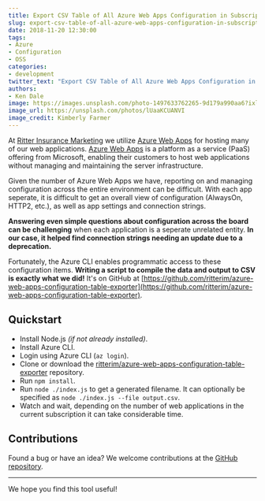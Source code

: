 ```yaml
---
title: Export CSV Table of All Azure Web Apps Configuration in Subscription
slug: export-csv-table-of-all-azure-web-apps-configuration-in-subscription
date: 2018-11-20 12:30:00
tags:
- Azure
- Configuration
- OSS
categories:
- development
twitter_text: "Export CSV Table of All Azure Web Apps Configuration in Subscription"
authors: 
- Ken Dale
image: https://images.unsplash.com/photo-1497633762265-9d179a990aa6?ixlib=rb-0.3.5&s=4a647d42fac71c6e8e5ae5f45fe2d4c8&auto=format&fit=crop&w=2252&q=80
image_url: https://unsplash.com/photos/lUaaKCUANVI
image_credit: Kimberly Farmer
---
```


At [Ritter Insurance Marketing](https://www.ritterim.com/) we utilize [Azure Web Apps](https://azure.microsoft.com/en-us/documentation/articles/app-service-web-overview/) for hosting many of our web applications. [Azure Web Apps](https://azure.microsoft.com/en-us/documentation/articles/app-service-web-overview/) is a platform as a service (PaaS) offering from Microsoft, enabling their customers to host web applications without managing and maintaining the server infrastructure.

Given the number of Azure Web Apps we have, reporting on and managing configuration across the entire environment can be difficult. With each app seperate, it is difficult to get an overall view of configuration (AlwaysOn, HTTP2, etc.), as well as app settings and connection strings.

**Answering even simple questions about configuration across the board can be challenging** when each application is a seperate unrelated entity. **In our case, it helped find connection strings needing an update due to a deprecation.**

Fortunately, the Azure CLI enables programmatic access to these configuration items. **Writing a script to compile the data and output to CSV is exactly what we did!** It's on GitHub at [https://github.com/ritterim/azure-web-apps-configuration-table-exporter](https://github.com/ritterim/azure-web-apps-configuration-table-exporter).

## Quickstart

- Install Node.js *(if not already installed)*.
- Install Azure CLI.
- Login using Azure CLI (`az login`).
- Clone or download the [ritterim/azure-web-apps-configuration-table-exporter](https://github.com/ritterim/azure-web-apps-configuration-table-exporter) repository.
- Run `npm install`.
- Run `node ./index.js` to get a generated filename. It can optionally be specified as `node ./index.js --file output.csv`.
- Watch and wait, depending on the number of web applications in the current subscription it can take considerable time.

## Contributions

Found a bug or have an idea? We welcome contributions at the [GitHub repository](https://github.com/ritterim/azure-web-apps-configuration-table-exporter).

___

We hope you find this tool useful!
